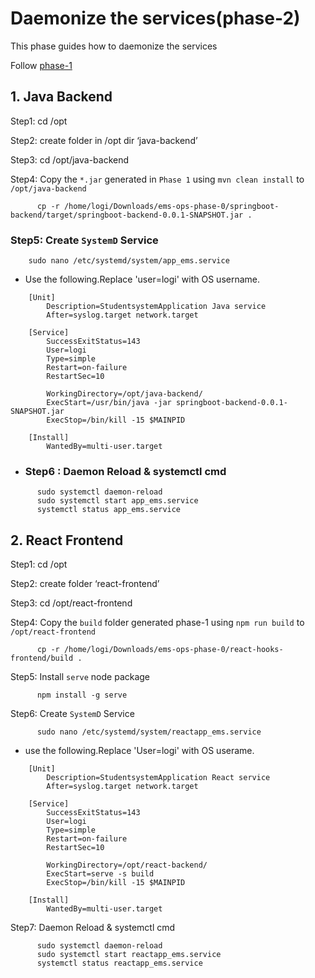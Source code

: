 
# Daemonize the services(phase-2)

This phase guides how to daemonize the services

Follow [phase-1](https://github.com/Ranjitha75388/Jumisa-Technology/blob/main/3-Tier%20web%20Application/Build%20and%20deploy%20application(phase-1).md)

## 1. Java Backend

Step1: cd /opt

Step2: create folder in /opt dir ‘java-backend’

Step3: cd /opt/java-backend

Step4: Copy the `*.jar` generated in `Phase 1` using `mvn clean install` to `/opt/java-backend`
```
      cp -r /home/logi/Downloads/ems-ops-phase-0/springboot-backend/target/springboot-backend-0.0.1-SNAPSHOT.jar .
```

### Step5: Create `SystemD` Service
```
    sudo nano /etc/systemd/system/app_ems.service
```
- Use the following.Replace 'user=logi' with OS username.
```
    [Unit]
        Description=StudentsystemApplication Java service
        After=syslog.target network.target
        
    [Service]
        SuccessExitStatus=143
        User=logi
        Type=simple
        Restart=on-failure
        RestartSec=10
        
        WorkingDirectory=/opt/java-backend/
        ExecStart=/usr/bin/java -jar springboot-backend-0.0.1-SNAPSHOT.jar
        ExecStop=/bin/kill -15 $MAINPID
        
    [Install]
        WantedBy=multi-user.target
```
- ### Step6 : Daemon Reload & systemctl cmd
```
      sudo systemctl daemon-reload
      sudo systemctl start app_ems.service
      systemctl status app_ems.service
```

## 2. React Frontend

Step1: cd /opt

Step2: create folder ‘react-frontend’

Step3: cd /opt/react-frontend

Step4: Copy the `build` folder generated phase-1 using `npm run build` to `/opt/react-frontend`
```
      cp -r /home/logi/Downloads/ems-ops-phase-0/react-hooks-frontend/build .
```

Step5: Install `serve` node package
```
      npm install -g serve
```
Step6: Create `SystemD` Service
```   
      sudo nano /etc/systemd/system/reactapp_ems.service
```
- use the following.Replace 'User=logi' with OS userame.
```
    [Unit]
        Description=StudentsystemApplication React service
        After=syslog.target network.target
        
    [Service]
        SuccessExitStatus=143
        User=logi
        Type=simple
        Restart=on-failure
        RestartSec=10
        
        WorkingDirectory=/opt/react-backend/
        ExecStart=serve -s build
        ExecStop=/bin/kill -15 $MAINPID
        
    [Install]
        WantedBy=multi-user.target
```
Step7: Daemon Reload & systemctl cmd
```
      sudo systemctl daemon-reload
      sudo systemctl start reactapp_ems.service
      systemctl status reactapp_ems.service
```
